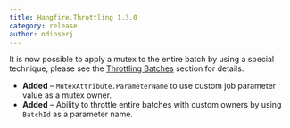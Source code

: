 ```yaml
---
title: Hangfire.Throttling 1.3.0
category: release
author: odinserj
---
```


It is now possible to apply a mutex to the entire batch by using a special technique, please see the [Throttling Batches](https://docs.hangfire.io/en/latest/background-processing/throttling.html#throttling-batches) section for details.

* **Added** – `MutexAttribute.ParameterName` to use custom job parameter value as a mutex owner.
* **Added** – Ability to throttle entire batches with custom owners by using ``BatchId`` as a parameter name. 